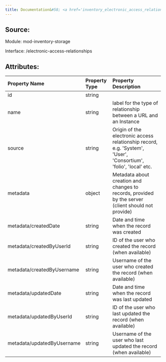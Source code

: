 ```yaml
---
title: Documentation&#58; <a href='inventory_electronic_access_relationships.md'>inventory_electronic_access_relationships</a>
---
```

## Source:

Module: mod-inventory-storage

Interface: /electronic-access-relationships

## Attributes:

| Property Name              | Property Type   | Property Description                                                                                            |
|:---------------------------|:----------------|:----------------------------------------------------------------------------------------------------------------|
| id                         | string          |                                                                                                                 |
| name                       | string          | label for the type of relationship between a URL and an Instance                                                |
| source                     | string          | Origin of the electronic access relationship record, e.g. 'System', 'User', 'Consortium', 'folio', 'local' etc. |
| metadata                   | object          | Metadata about creation and changes to records, provided by the server (client should not provide)              |
| metadata/createdDate       | string          | Date and time when the record was created                                                                       |
| metadata/createdByUserId   | string          | ID of the user who created the record (when available)                                                          |
| metadata/createdByUsername | string          | Username of the user who created the record (when available)                                                    |
| metadata/updatedDate       | string          | Date and time when the record was last updated                                                                  |
| metadata/updatedByUserId   | string          | ID of the user who last updated the record (when available)                                                     |
| metadata/updatedByUsername | string          | Username of the user who last updated the record (when available)                                               |

